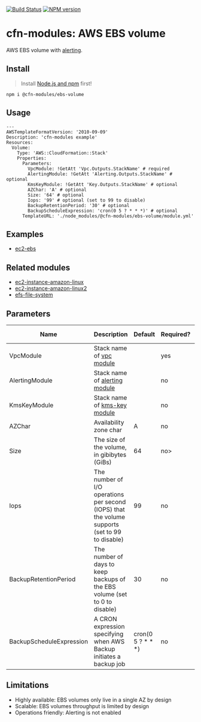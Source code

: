 [![Build Status](https://travis-ci.org/cfn-modules/ebs-volume.svg?branch=master)](https://travis-ci.org/cfn-modules/ebs-volume)
[![NPM version](https://img.shields.io/npm/v/@cfn-modules/ebs-volume.svg)](https://www.npmjs.com/package/@cfn-modules/ebs-volume)

# cfn-modules: AWS EBS volume

AWS EBS volume with [alerting](https://www.npmjs.com/package/@cfn-modules/alerting).

## Install

> Install [Node.js and npm](https://nodejs.org/) first!

```
npm i @cfn-modules/ebs-volume
```

## Usage

```
---
AWSTemplateFormatVersion: '2010-09-09'
Description: 'cfn-modules example'
Resources:
  Volume:
    Type: 'AWS::CloudFormation::Stack'
    Properties:
      Parameters:
        VpcModule: !GetAtt 'Vpc.Outputs.StackName' # required
        AlertingModule: !GetAtt 'Alerting.Outputs.StackName' # optional
        KmsKeyModule: !GetAtt 'Key.Outputs.StackName' # optional
        AZChar: 'A' # optional
        Size: '64' # optional
        Iops: '99' # optional (set to 99 to disable)
        BackupRetentionPeriod: '30' # optional
        BackupScheduleExpression: 'cron(0 5 ? * * *)' # optional
      TemplateURL: './node_modules/@cfn-modules/ebs-volume/module.yml'
```

## Examples

* [ec2-ebs](https://github.com/cfn-modules/docs/tree/master/examples/ec2-ebs)

## Related modules

* [ec2-instance-amazon-linux](https://github.com/cfn-modules/ec2-instance-amazon-linux)
* [ec2-instance-amazon-linux2](https://github.com/cfn-modules/ec2-instance-amazon-linux2)
* [efs-file-system](https://github.com/cfn-modules/efs-file-system)

## Parameters

<table>
  <thead>
    <tr>
      <th>Name</th>
      <th>Description</th>
      <th>Default</th>
      <th>Required?</th>
      <th>Allowed values</th>
    </tr>
  </thead>
  <tbody>
    <tr>
      <td>VpcModule</td>
      <td>Stack name of <a href="https://www.npmjs.com/package/@cfn-modules/vpc">vpc module</a></td>
      <td></td>
      <td>yes</td>
      <td></td>
    </tr>
    <tr>
      <td>AlertingModule</td>
      <td>Stack name of <a href="https://www.npmjs.com/package/@cfn-modules/alerting">alerting module</a></td>
      <td></td>
      <td>no</td>
      <td></td>
    </tr>
    <tr>
      <td>KmsKeyModule</td>
      <td>Stack name of <a href="https://www.npmjs.com/package/@cfn-modules/kms-key">kms-key module</a></td>
      <td></td>
      <td>no</td>
      <td></td>
    </tr>
    <tr>
      <td>AZChar</td>
      <td>Availability zone char</td>
      <td>A</td>
      <td>no</td>
      <td>[A, B, C]</td>
    </tr>
    <tr>
      <td>Size</td>
      <td>The size of the volume, in gibibytes (GiBs)</td>
      <td>64</td>
      <td>no></td>
      <td>[4-16384]</td>
    </tr>
    <tr>
      <td>Iops</td>
      <td>The number of I/O operations per second (IOPS) that the volume supports (set to 99 to disable)</td>
      <td>99</td>
      <td>no</td>
      <td>[99-32000]</td>
    </tr>
    <tr>
      <td>BackupRetentionPeriod</td>
      <td>The number of days to keep backups of the EBS volume (set to 0 to disable)</td>
      <td>30</td>
      <td>no</td>
      <td>[0-35]</td>
    </tr>
    <tr>
      <td>BackupScheduleExpression</td>
      <td>A CRON expression specifying when AWS Backup initiates a backup job</td>
      <td>cron(0 5 ? * * *)</td>
      <td>no</td>
      <td></td>
    </tr>
  </tbody>
</table>

## Limitations

* Highly available: EBS volumes only live in a single AZ by design
* Scalable: EBS volumes throughput is limited by design
* Operations friendly: Alerting is not enabled
